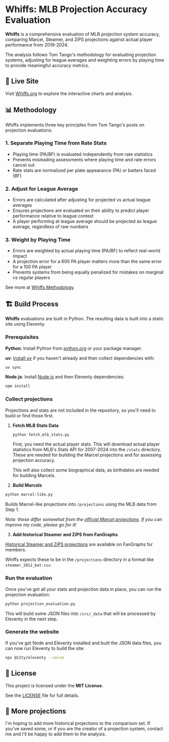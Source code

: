 # Whiffs: MLB Projection Accuracy Evaluation

**Whiffs** is a comprehensive evaluation of MLB projection system accuracy, comparing Marcel, Steamer, and ZiPS projections against actual player performance from 2019-2024.

The analysis follows Tom Tango's methodology for evaluating projection systems, adjusting for league averages and weighting errors by playing time to provide meaningful accuracy metrics.

## 🔗 Live Site

Visit [Whiffs.org](https://whiffs.org) to explore the interactive charts and analysis.

## 📊 Methodology

Whiffs implements three key principles from Tom Tango's posts on projection evaluations:

### 1. Separate Playing Time from Rate Stats
- Playing time (PA/BF) is evaluated independently from rate statistics
- Prevents misleading assessments where playing time and rate errors cancel out
- Rate stats are normalized per plate appearance (PA) or batters faced (BF)

### 2. Adjust for League Average
- Errors are calculated after adjusting for projected vs actual league averages
- Ensures projections are evaluated on their ability to predict player performance relative to league context
- A player performing at league average should be projected as league average, regardless of raw numbers

### 3. Weight by Playing Time
- Errors are weighted by actual playing time (PA/BF) to reflect real-world impact
- A projection error for a 600 PA player matters more than the same error for a 100 PA player
- Prevents systems from being equally penalized for mistakes on marginal vs regular players

See more at [Whiffs Methodology](https://whiffs.org/methodology).

## 🏗️ Build Process

**Whiffs** evaluations are built in Python. The resulting data is built into a static site using Eleventy.

### Prerequisites

**Python**: Install Python from [python.org](https://www.python.org/downloads/) or your package manager.

**uv**: [Install uv](https://docs.astral.sh/uv/getting-started/installation/) if you haven't already and then collect dependencies with:
```bash
uv sync
```

**Node.js**: Install [Node.js](https://nodejs.org/) and then Eleventy dependencies:
```bash
npm install
```

### Collect projections

Projections and stats are not included in the repository, so you'll need to build or find those first.

1. **Fetch MLB Stats Data**

   ```bash
   python fetch_mlb_stats.py
   ```
   First, you need the actual player stats. This will download actual player statistics from MLB's Stats API for 2007-2024 into the `/stats` directory. These are needed for building the Marcel projections and for assessing projection accuracy.

   This will also collect some biographical data, as birthdates are needed for building Marcels.

2. **Build Marcels**

  ```bash
  python marcel-like.py
  ```

  Builds Marcel-like projections into `/projections` using the MLB data from Step 1.

  *Note: these differ somewhat from the [official Marcel projections](https://www.tangotiger.net/marcel/). If you can improve my code, please go for it!*

3. **Add historical Steamer and ZiPS from FanGraphs**

  [Historical Steamer and ZiPS projections](https://www.fangraphs.com/projections) are available on FanGraphs for members.

  Whiffs expects these to be in the `/projections` directory in a format like `steamer_2012_bat.csv`.

### Run the evaluation

  Once you've got all your stats and projection data in place, you can run the projection evaluation:

  ```bash
  python projection_evaluation.py
  ```
  This will build some JSON files into `/src/_data` that will be processed by Eleventy in the next step.

### Generate the website

If you've got Node and Eleventy installed and built the JSON data files, you can now run Eleventy to build the site:

   ```bash
   npx @11ty/eleventy --serve
   ```


## 📜 License

This project is licensed under the **MIT License**.

See the [LICENSE](LICENSE) file for full details.

## 🤝 More projections

I'm hoping to add more historical projections to the comparison set. If you've saved some, or if you are the creator of a projection system, contact me and I'll be happy to add them to the analysis.
